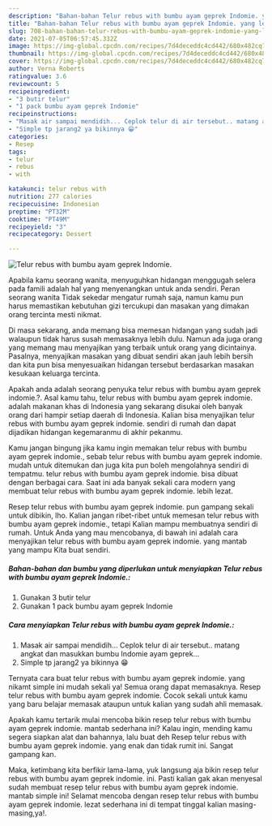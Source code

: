 ```yaml
---
description: "Bahan-bahan Telur rebus with bumbu ayam geprek Indomie. yang lezat Untuk Jualan"
title: "Bahan-bahan Telur rebus with bumbu ayam geprek Indomie. yang lezat Untuk Jualan"
slug: 708-bahan-bahan-telur-rebus-with-bumbu-ayam-geprek-indomie-yang-lezat-untuk-jualan
date: 2021-07-05T06:57:45.332Z
image: https://img-global.cpcdn.com/recipes/7d4deceddc4cd442/680x482cq70/telur-rebus-with-bumbu-ayam-geprek-indomie-foto-resep-utama.jpg
thumbnail: https://img-global.cpcdn.com/recipes/7d4deceddc4cd442/680x482cq70/telur-rebus-with-bumbu-ayam-geprek-indomie-foto-resep-utama.jpg
cover: https://img-global.cpcdn.com/recipes/7d4deceddc4cd442/680x482cq70/telur-rebus-with-bumbu-ayam-geprek-indomie-foto-resep-utama.jpg
author: Verna Roberts
ratingvalue: 3.6
reviewcount: 5
recipeingredient:
- "3 butir telur"
- "1 pack bumbu ayam geprek Indomie"
recipeinstructions:
- "Masak air sampai mendidih... Ceplok telur di air tersebut.. matang angkat dan masukkan bumbu Indomie ayam geprek..."
- "Simple tp jarang2 ya bikinnya 😁"
categories:
- Resep
tags:
- telur
- rebus
- with

katakunci: telur rebus with 
nutrition: 277 calories
recipecuisine: Indonesian
preptime: "PT32M"
cooktime: "PT49M"
recipeyield: "3"
recipecategory: Dessert

---
```



![Telur rebus with bumbu ayam geprek Indomie.](https://img-global.cpcdn.com/recipes/7d4deceddc4cd442/680x482cq70/telur-rebus-with-bumbu-ayam-geprek-indomie-foto-resep-utama.jpg)

Apabila kamu seorang wanita, menyuguhkan hidangan menggugah selera pada famili adalah hal yang menyenangkan untuk anda sendiri. Peran seorang  wanita Tidak sekedar mengatur rumah saja, namun kamu pun harus memastikan kebutuhan gizi tercukupi dan masakan yang dimakan orang tercinta mesti nikmat.

Di masa  sekarang, anda memang bisa memesan hidangan yang sudah jadi walaupun tidak harus susah memasaknya lebih dulu. Namun ada juga orang yang memang mau menyajikan yang terbaik untuk orang yang dicintainya. Pasalnya, menyajikan masakan yang dibuat sendiri akan jauh lebih bersih dan kita pun bisa menyesuaikan hidangan tersebut berdasarkan masakan kesukaan keluarga tercinta. 



Apakah anda adalah seorang penyuka telur rebus with bumbu ayam geprek indomie.?. Asal kamu tahu, telur rebus with bumbu ayam geprek indomie. adalah makanan khas di Indonesia yang sekarang disukai oleh banyak orang dari hampir setiap daerah di Indonesia. Kalian bisa menyajikan telur rebus with bumbu ayam geprek indomie. sendiri di rumah dan dapat dijadikan hidangan kegemaranmu di akhir pekanmu.

Kamu jangan bingung jika kamu ingin memakan telur rebus with bumbu ayam geprek indomie., sebab telur rebus with bumbu ayam geprek indomie. mudah untuk ditemukan dan juga kita pun boleh mengolahnya sendiri di tempatmu. telur rebus with bumbu ayam geprek indomie. bisa dibuat dengan berbagai cara. Saat ini ada banyak sekali cara modern yang membuat telur rebus with bumbu ayam geprek indomie. lebih lezat.

Resep telur rebus with bumbu ayam geprek indomie. pun gampang sekali untuk dibikin, lho. Kalian jangan ribet-ribet untuk memesan telur rebus with bumbu ayam geprek indomie., tetapi Kalian mampu membuatnya sendiri di rumah. Untuk Anda yang mau mencobanya, di bawah ini adalah cara menyajikan telur rebus with bumbu ayam geprek indomie. yang mantab yang mampu Kita buat sendiri.

<!--inarticleads1-->

##### Bahan-bahan dan bumbu yang diperlukan untuk menyiapkan Telur rebus with bumbu ayam geprek Indomie.:

1. Gunakan 3 butir telur
1. Gunakan 1 pack bumbu ayam geprek Indomie




<!--inarticleads2-->

##### Cara menyiapkan Telur rebus with bumbu ayam geprek Indomie.:

1. Masak air sampai mendidih... Ceplok telur di air tersebut.. matang angkat dan masukkan bumbu Indomie ayam geprek...
1. Simple tp jarang2 ya bikinnya 😁




Ternyata cara buat telur rebus with bumbu ayam geprek indomie. yang nikamt simple ini mudah sekali ya! Semua orang dapat memasaknya. Resep telur rebus with bumbu ayam geprek indomie. Cocok sekali untuk kamu yang baru belajar memasak ataupun untuk kalian yang sudah ahli memasak.

Apakah kamu tertarik mulai mencoba bikin resep telur rebus with bumbu ayam geprek indomie. mantab sederhana ini? Kalau ingin, mending kamu segera siapkan alat dan bahannya, lalu buat deh Resep telur rebus with bumbu ayam geprek indomie. yang enak dan tidak rumit ini. Sangat gampang kan. 

Maka, ketimbang kita berfikir lama-lama, yuk langsung aja bikin resep telur rebus with bumbu ayam geprek indomie. ini. Pasti kalian gak akan menyesal sudah membuat resep telur rebus with bumbu ayam geprek indomie. mantab simple ini! Selamat mencoba dengan resep telur rebus with bumbu ayam geprek indomie. lezat sederhana ini di tempat tinggal kalian masing-masing,ya!.

